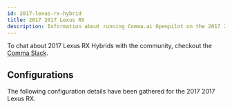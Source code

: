 ```yaml
---
id: 2017-lexus-rx-hybrid
title: 2017 2017 Lexus RX
description: Information about running Comma.ai Openpilot on the 2017 2017 Lexus RX
---
```





To chat about 2017 Lexus RX Hybrids with the community, checkout the  [Comma Slack](https://slack.comma.ai).
      
## Configurations
The following configuration details have been gathered for the 2017 2017 Lexus RX.








